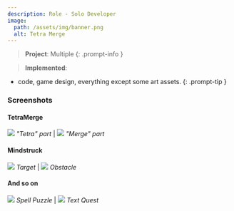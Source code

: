 ```yaml
---
description: Role - Solo Developer
image:
  path: /assets/img/banner.png
  alt: Tetra Merge
---
```


> **Project**: Multiple
{: .prompt-info } 

> **Implemented**:
- code, game design, everything except some art assets.
{: .prompt-tip } 

### Screenshots

#### TetraMerge

![](/assets/img/screenshots/TM1.png) _"Tetra" part_ | ![](/assets/img/screenshots/TM2.png) _"Merge" part_

#### Mindstruck

![](/assets/img/screenshots/MS1.png) _Target_ | ![](/assets/img/screenshots/MS2.png) _Obstacle_

#### And so on

![](/assets/img/screenshots/SP.png) _Spell Puzzle_ | ![](/assets/img/screenshots/TQ.png) _Text Quest_